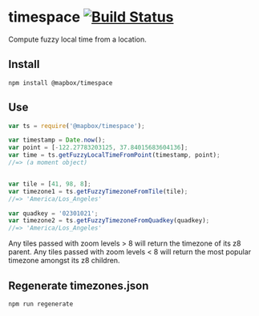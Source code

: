 # timespace [![Build Status](https://travis-ci.org/mapbox/timespace.svg?branch=master)](https://travis-ci.org/mapbox/timespace)
Compute fuzzy local time from a location.


## Install
```
npm install @mapbox/timespace
```

## Use
```js
var ts = require('@mapbox/timespace');

var timestamp = Date.now();
var point = [-122.27783203125, 37.84015683604136];
var time = ts.getFuzzyLocalTimeFromPoint(timestamp, point);
//=> (a moment object)


var tile = [41, 98, 8];
var timezone1 = ts.getFuzzyTimezoneFromTile(tile);
//=> 'America/Los_Angeles'

var quadkey = '02301021';
var timezone2 = ts.getFuzzyTimezoneFromQuadkey(quadkey);
//=> 'America/Los_Angeles'
```
Any tiles passed with zoom levels > 8 will return the timezone of its z8 parent.
Any tiles passed with zoom levels < 8 will return the most popular timezone amongst its z8 children.


## Regenerate timezones.json
```
npm run regenerate
```
